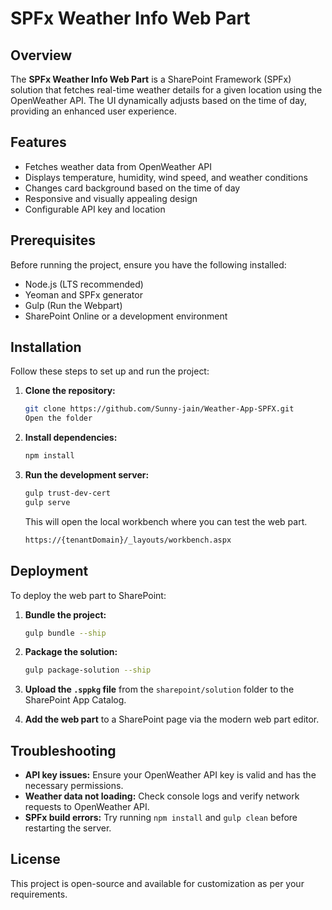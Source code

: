 # SPFx Weather Info Web Part

## Overview
The **SPFx Weather Info Web Part** is a SharePoint Framework (SPFx) solution that fetches real-time weather details for a given location using the OpenWeather API. The UI dynamically adjusts based on the time of day, providing an enhanced user experience.

## Features
- Fetches weather data from OpenWeather API
- Displays temperature, humidity, wind speed, and weather conditions
- Changes card background based on the time of day
- Responsive and visually appealing design
- Configurable API key and location

## Prerequisites
Before running the project, ensure you have the following installed:
- Node.js (LTS recommended)
- Yeoman and SPFx generator
- Gulp (Run the Webpart)
- SharePoint Online or a development environment

## Installation
Follow these steps to set up and run the project:

1. **Clone the repository:**
   ```sh
   git clone https://github.com/Sunny-jain/Weather-App-SPFX.git
   Open the folder
   ```

2. **Install dependencies:**
   ```sh
   npm install
   ```

4. **Run the development server:**
   ```sh
   gulp trust-dev-cert
   gulp serve
   ```

   This will open the local workbench where you can test the web part.
   ```sh
   https://{tenantDomain}/_layouts/workbench.aspx
   ```

## Deployment
To deploy the web part to SharePoint:

1. **Bundle the project:**
   ```sh
   gulp bundle --ship
   ```

2. **Package the solution:**
   ```sh
   gulp package-solution --ship
   ```

3. **Upload the `.sppkg` file** from the `sharepoint/solution` folder to the SharePoint App Catalog.

4. **Add the web part** to a SharePoint page via the modern web part editor.

## Troubleshooting
- **API key issues:** Ensure your OpenWeather API key is valid and has the necessary permissions.
- **Weather data not loading:** Check console logs and verify network requests to OpenWeather API.
- **SPFx build errors:** Try running `npm install` and `gulp clean` before restarting the server.

## License
This project is open-source and available for customization as per your requirements.

